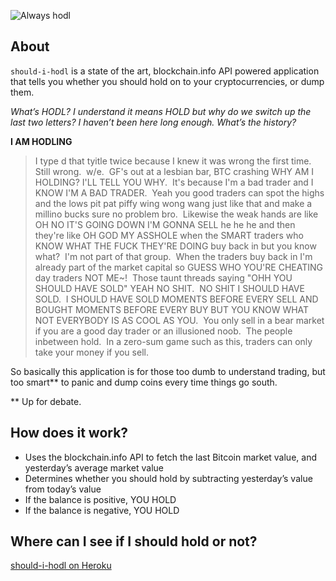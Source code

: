 ![Always hodl](https://i.imgur.com/w0IrnQx.png)

## About
`should-i-hodl` is a state of the art, blockchain.info API powered application that tells you whether you should hold on to your cryptocurrencies, or dump them.


*What’s HODL? I understand it means HOLD but why do we switch up the last two letters? I haven’t been here long enough. What’s the history?*


**I AM HODLING**

> I type d that tyitle twice because I knew it was wrong the first time.  Still wrong.  w/e.  GF's out at a lesbian bar, BTC crashing WHY AM I HOLDING? I'LL TELL YOU WHY.  It's because I'm a bad trader and I KNOW I'M A BAD TRADER.  Yeah you good traders can spot the highs and the lows pit pat piffy wing wong wang just like that and make a millino bucks sure no problem bro.  Likewise the weak hands are like OH NO IT'S GOING DOWN I'M GONNA SELL he he he and then they're like OH GOD MY ASSHOLE when the SMART traders who KNOW WHAT THE FUCK THEY'RE DOING buy back in but you know what?  I'm not part of that group.  When the traders buy back in I'm already part of the market capital so GUESS WHO YOU'RE CHEATING day traders NOT ME~!  Those taunt threads saying "OHH YOU SHOULD HAVE SOLD" YEAH NO SHIT.  NO SHIT I SHOULD HAVE SOLD.  I SHOULD HAVE SOLD MOMENTS BEFORE EVERY SELL AND BOUGHT MOMENTS BEFORE EVERY BUY BUT YOU KNOW WHAT NOT EVERYBODY IS AS COOL AS YOU.  You only sell in a bear market if you are a good day trader or an illusioned noob.  The people inbetween hold.  In a zero-sum game such as this, traders can only take your money if you sell.


So basically this application is for those too dumb to understand trading, but too smart** to panic and dump coins every time things go south.

** Up for debate.

## How does it work?
* Uses the blockchain.info API to fetch the last Bitcoin market value, and yesterday’s average market value
* Determines whether you should hold by subtracting yesterday’s value from today’s value
* If the balance is positive, YOU HOLD
* If the balance is negative, YOU HOLD

## Where can I see if I should hold or not?
[should-i-hodl on Heroku](https://should-i-hodl.herokuapp.com/)

